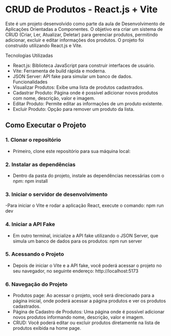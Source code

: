# CRUD de Produtos - React.js + Vite

Este é um projeto desenvolvido como parte da aula de Desenvolvimento de Aplicações Orientadas a Componentes. O objetivo era criar um sistema de CRUD (Criar, Ler, Atualizar, Deletar) para gerenciar produtos, permitindo adicionar, excluir e editar informações dos produtos. O projeto foi construído utilizando React.js e Vite.

Tecnologias Utilizadas
- React.js: Biblioteca JavaScript para construir interfaces de usuário.
- Vite: Ferramenta de build rápida e moderna.
- JSON Server: API fake para simular um banco de dados.
Funcionalidades
- Visualizar Produtos: Exibe uma lista de produtos cadastrados.
- Cadastrar Produto: Página onde é possível adicionar novos produtos com nome, descrição, valor e imagem.
- Editar Produto: Permite editar as informações de um produto existente.
- Excluir Produto: Opção para remover um produto da lista.
## Como Executar o Projeto
### 1. Clonar o repositório
- Primeiro, clone este repositório para sua máquina local:

### 2. Instalar as dependências
- Dentro da pasta do projeto, instale as dependências necessárias com o npm:
npm install

### 3. Iniciar o servidor de desenvolvimento
-Para iniciar o Vite e rodar a aplicação React, execute o comando:
npm run dev

### 4. Iniciar a API Fake
- Em outro terminal, inicialize a API fake utilizando o JSON Server, que simula um banco de dados para os produtos:
npm run server

### 5. Acessando o Projeto
- Depois de iniciar o Vite e a API fake, você poderá acessar o projeto no seu navegador, no seguinte endereço:
http://localhost:5173

### 6. Navegação do Projeto
- Produtos page: Ao acessar o projeto, você será direcionado para a página inicial, onde poderá acessar a página produtos e ver os produtos cadastrados.
- Página de Cadastro de Produtos: Uma página onde é possível adicionar novos produtos informando nome, descrição, valor e imagem.
- CRUD: Você poderá editar ou excluir produtos diretamente na lista de produtos exibida na home page.

